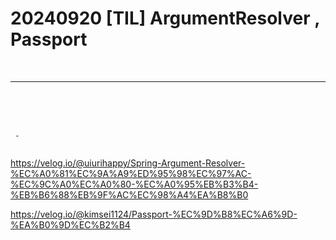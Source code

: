 # 20240920 [TIL] ArgumentResolver  , Passport

<br>

---
<br>
<br>
<br>

```
 - 
 
```
https://velog.io/@uiurihappy/Spring-Argument-Resolver-%EC%A0%81%EC%9A%A9%ED%95%98%EC%97%AC-%EC%9C%A0%EC%A0%80-%EC%A0%95%EB%B3%B4-%EB%B6%88%EB%9F%AC%EC%98%A4%EA%B8%B0

https://velog.io/@kimsei1124/Passport-%EC%9D%B8%EC%A6%9D-%EA%B0%9D%EC%B2%B4